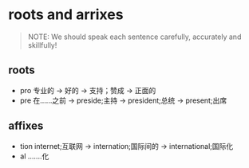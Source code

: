 # roots and arrixes

> NOTE: We should speak each sentence carefully, accurately and skillfully!

## roots

* pro	专业的 -> 好的 -> 支持；赞成 -> 正面的
* pre    在......之前 -> preside;主持 -> president;总统 -> present;出席



## affixes

* tion    internet;互联网 -> internation;国际间的 -> international;国际化
* al        .......化